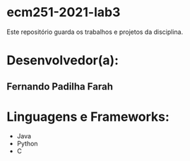 # ecm251-2021-lab3
Este repositório guarda os trabalhos e projetos da disciplina.

# Desenvolvedor(a):
## Fernando Padilha Farah

# Linguagens e Frameworks:
- Java
- Python
- C
